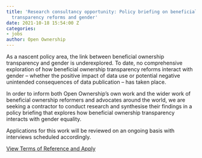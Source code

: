 ```yaml
---
title: 'Research consultancy opportunity: Policy briefing on beneficial ownership
  transparency reforms and gender'
date: 2021-10-18 15:54:00 Z
categories:
- jobs
author: Open Ownership
---
```


As a nascent policy area, the link between beneficial ownership transparency and gender is underexplored. To date, no comprehensive exploration of how beneficial ownership transparency reforms interact with gender – whether the positive impact of data use or potential negative unintended consequences of data publication – has taken place. 

In order to inform both Open Ownership’s own work and the wider work of beneficial ownership reformers and advocates around the world, we are seeking a contractor to conduct research and synthesise their findings in a policy briefing that explores how beneficial ownership transparency interacts with gender equality.

Applications for this work will be reviewed on an ongoing basis with interviews scheduled accordingly.

[View Terms of Reference and Apply](/uploads/oo-bo-reforms-and-gender-2021-10.pdf)